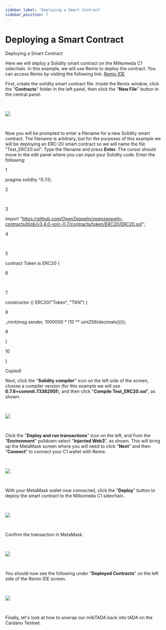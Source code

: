 ```yaml
---
sidebar_label: 'Deploying a Smart Contract'
sidebar_position: 7
---
```


# Deploying a Smart Contract


Deploying a Smart Contract

Here we will deploy a Solidity smart contract on the Milkomeda C1 sidechain. In this example, we will use Remix [](http://remix.ethereum.org/) to deploy the contract. You can access Remix by visiting the following link: [Remix IDE](http://remix.ethereum.org/)​

First, create the solidity smart contract file. Inside the Remix window, click the "**Contracts**" folder in the left panel, then click the "**New File**" button in the central panel.

​

![](https://219607439-files.gitbook.io/~/files/v0/b/gitbook-x-prod.appspot.com/o/spaces%2FiSJiJU03fzOYGsKJ0KBc%2Fuploads%2FNKiJ9DdYuM1NJ2L0dh7n%2Fimage.png?alt=media&token=35d74172-b754-4d48-be95-ef073d01f284)

​

Now you will be prompted to enter a filename for a new Solidity smart contract. The filename is arbitrary, but for the purposes of this example we will be deploying an ERC-20 smart contract so we will name the file "Test_ERC20.sol". Type the filename and press **Enter**. The cursor should move to the edit panel where you can input your Solidity code. Enter the following:

1

pragma solidity ^0.7.0;

2

​

3

import "https://github.com/OpenZeppelin/openzeppelin-contracts/blob/v3.4.0-solc-0.7/contracts/token/ERC20/ERC20.sol";

4

​

5

contract Token is ERC20 {

6

​

7

constructor () ERC20("Token", "TKN") {

8

_mint(msg.sender, 1000000 * (10 ** uint256(decimals())));

9

}

10

}

Copied!

Next, click the "**Solidity compiler**" icon on the left side of the screen, choose a compiler version (for this example we will use **0.7.6+commit.7338295f**), and then click "**Compile Test_ERC20.sol**", as shown.

​

![](https://219607439-files.gitbook.io/~/files/v0/b/gitbook-x-prod.appspot.com/o/spaces%2FiSJiJU03fzOYGsKJ0KBc%2Fuploads%2FIoiWRjFvQezMi9FQ3q6W%2Fimage.png?alt=media&token=af57900d-42fc-45d3-853b-24c086bf637a)

​

Click the "**Deploy and run transactions**" icon on the left, and from the "**Environment**" pulldown select "**Injected Web3**", as shown. This will bring up the MetaMask screen where you will need to click "**Next**" and then "**Connect**" to connect your C1 wallet with Remix.

​

![](https://219607439-files.gitbook.io/~/files/v0/b/gitbook-x-prod.appspot.com/o/spaces%2FiSJiJU03fzOYGsKJ0KBc%2Fuploads%2FubVYYZwoaKEQWQbTxanB%2Fimage.png?alt=media&token=93a2a266-7340-48ae-971a-4078472bd5b9)

​

With your MetaMask wallet now connected, click the "**Deploy**" button to deploy the smart contract to the Milkomeda C1 sidechain.

​

![](https://219607439-files.gitbook.io/~/files/v0/b/gitbook-x-prod.appspot.com/o/spaces%2FiSJiJU03fzOYGsKJ0KBc%2Fuploads%2Fx2kpyoDP2jQG2cJIsk2Y%2Fimage.png?alt=media&token=cafd4bb6-299f-4dbf-81e5-14c3526a34ce)

​

Confirm the transaction in MetaMask.

​

![](https://219607439-files.gitbook.io/~/files/v0/b/gitbook-x-prod.appspot.com/o/spaces%2FiSJiJU03fzOYGsKJ0KBc%2Fuploads%2F4mx8zUc6Uyfqlsp9r4xr%2Fimage.png?alt=media&token=28313a50-494f-4793-a458-9493ff0e109c)

​

You should now see the following under "**Deployed Contracts**" on the left side of the Remix IDE screen.

​

![](https://219607439-files.gitbook.io/~/files/v0/b/gitbook-x-prod.appspot.com/o/spaces%2FiSJiJU03fzOYGsKJ0KBc%2Fuploads%2FPgeJrKznRFL8K8ydPYvu%2Fimage.png?alt=media&token=2141353b-734b-40c8-b2e4-7e841d60e2a7)

​

Finally, let's look at how to unwrap our milkTADA back into tADA on the Cardano Testnet.